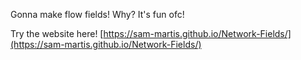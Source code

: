 Gonna make flow fields! 
Why? It's fun ofc!

Try the website here! [https://sam-martis.github.io/Network-Fields/](https://sam-martis.github.io/Network-Fields/)
